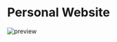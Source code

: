 # Personal Website

![preview](https://github.com/dresandev/dresandev.github.io/assets/79766563/17320ce8-8327-475b-a540-0bafc08dd1aa)
